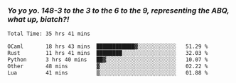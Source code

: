 ### ***Yo yo yo. 148-3 to the 3 to the 6 to the 9, representing the ABQ, what up, biatch?!***

<!--START_SECTION:waka-->

```txt
Total Time: 35 hrs 41 mins

OCaml       18 hrs 43 mins  ████████████▓░░░░░░░░░░░░   51.29 %
Rust        11 hrs 41 mins  ████████░░░░░░░░░░░░░░░░░   32.03 %
Python      3 hrs 40 mins   ██▓░░░░░░░░░░░░░░░░░░░░░░   10.07 %
Other       48 mins         ▓░░░░░░░░░░░░░░░░░░░░░░░░   02.22 %
Lua         41 mins         ▒░░░░░░░░░░░░░░░░░░░░░░░░   01.88 %
```

<!--END_SECTION:waka-->

<!--
**AJMC2002/AJMC2002** is a ✨ _special_ ✨ repository because its `README.md` (this file) appears on your GitHub profile.

Here are some ideas to get you started:

- 🔭 I’m currently working on ...
- 🌱 I’m currently learning ...
- 👯 I’m looking to collaborate on ...
- 🤔 I’m looking for help with ...
- 💬 Ask me about ...
- 📫 How to reach me: ...
- 😄 Pronouns: ...
- ⚡ Fun fact: ...
-->
